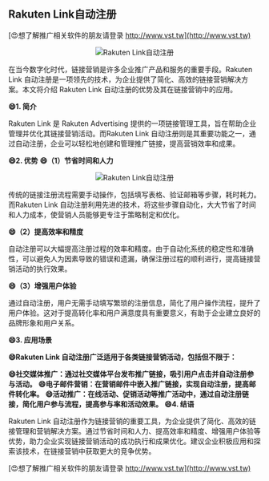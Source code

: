 ## **Rakuten Link自动注册**

[😍想了解推广相关软件的朋友请登录 http://www.vst.tw](http://www.vst.tw)

 <center><img src="https://vst.tw/MP4/tuiguang/png/7.png" alt="Rakuten Link自动注册"></center>

在当今数字化时代，链接营销是许多企业推广产品和服务的重要手段。Rakuten Link 自动注册是一项领先的技术，为企业提供了简化、高效的链接营销解决方案。本文将介绍 Rakuten Link 自动注册的优势及其在链接营销中的应用。

**😄1. 简介**

Rakuten Link 是 Rakuten Advertising 提供的一项链接管理工具，旨在帮助企业管理并优化其链接营销活动。而Rakuten Link 自动注册则是其重要功能之一，通过自动注册，企业可以轻松地创建和管理推广链接，提高营销效率和成果。

**😄2. 优势**
**😄（1）节省时间和人力**

 <center><img src="https://vst.tw/MP4/tuiguang/png/2.png" alt="Rakuten Link自动注册"></center>

传统的链接注册流程需要手动操作，包括填写表格、验证邮箱等步骤，耗时耗力。而Rakuten Link 自动注册利用先进的技术，将这些步骤自动化，大大节省了时间和人力成本，使营销人员能够更专注于策略制定和优化。

**😄（2）提高效率和精度**

自动注册可以大幅提高注册过程的效率和精度。由于自动化系统的稳定性和准确性，可以避免人为因素导致的错误和遗漏，确保注册过程的顺利进行，提高链接营销活动的执行效果。

**😄（3）增强用户体验**

通过自动注册，用户无需手动填写繁琐的注册信息，简化了用户操作流程，提升了用户体验。这对于提高转化率和用户满意度具有重要意义，有助于企业建立良好的品牌形象和用户关系。

**😄3. 应用场景**

**😄Rakuten Link 自动注册广泛适用于各类链接营销活动，包括但不限于：**

**😄社交媒体推广：通过社交媒体平台发布推广链接，吸引用户点击并自动注册参与活动。**
**😄电子邮件营销：在营销邮件中嵌入推广链接，实现自动注册，提高邮件转化率。**
**😄活动推广：在线活动、促销活动等推广活动中，通过自动注册链接，简化用户参与流程，提高参与率和活动效果。**
**😄4. 结语**

Rakuten Link 自动注册作为链接营销的重要工具，为企业提供了简化、高效的链接管理和营销解决方案。通过节省时间和人力、提高效率和精度、增强用户体验等优势，助力企业实现链接营销活动的成功执行和成果优化。建议企业积极应用和探索该技术，在链接营销中获取更大的竞争优势。

[😍想了解推广相关软件的朋友请登录 http://www.vst.tw](http://www.vst.tw)



